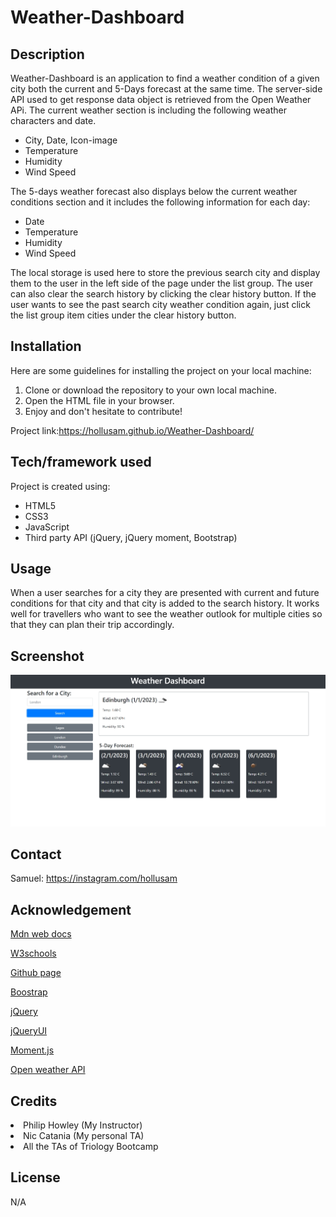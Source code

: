 # Weather-Dashboard

## Description

Weather-Dashboard is an application to find a weather condition of a given city both the current and 5-Days forecast at the same time. The server-side API used to get response data object is retrieved from the Open Weather APi. The current weather section is including the following weather characters and date.

<ul>
    <li>City, Date, Icon-image</li>
    <li>Temperature</li>
    <li>Humidity</li>
    <li>Wind Speed</li>
</ul>

The 5-days weather forecast also displays below the current weather conditions section and it includes the following information for each day:

<ul>
    <li>Date</li>
    <li>Temperature</li>
    <li>Humidity</li>
    <li>Wind Speed</li>
</ul>

The local storage is used here to store the previous search city and display them to the user in the left side of the page under the list group. The user can also clear the search history by clicking the clear history button. If the user wants to see the past search city weather condition again, just click the list group item cities under the clear history button.

## Installation

Here are some guidelines for installing the project on your local machine:

<ol>
    <li>Clone or download the repository to your own local machine.</li>
    <li>Open the HTML file in your browser.</li>
    <li>Enjoy and don't hesitate to contribute! </li>
</ol>

Project link:https://hollusam.github.io/Weather-Dashboard/

## Tech/framework used

Project is created using:
<ul>
    <li>HTML5</li>
    <li>CSS3</li>
    <li>JavaScript</li>
    <li>Third party API (jQuery, jQuery moment, Bootstrap)</li>
</ul>

## Usage

When a user searches for a city they are presented with current and future conditions for that city and that city is added to the search history. It works well for travellers who want to see the weather outlook for multiple cities so that they can plan their trip accordingly.
## Screenshot

![screenshot](./assests/Weather-dashboard.jpg)

## Contact

Samuel: https://instagram.com/hollusam

## Acknowledgement

<a href="https://developer.mozilla.org/en-US/docs/Web/JavaScript/Reference/Global_Objects/Array/map">Mdn web docs</a>

<a href="https://www.w3schools.com/">W3schools</a>

<a href="https://github.com">Github page</a>

<a href="https://getbootstrap.com/">Boostrap</a>

<a href="https://releases.jquery.com/">jQuery</a>

<a href="https://jqueryui.com/">jQueryUI</a>

<a href="https://momentjs.com/">Moment.js</a>

<a href="https://openweathermap.org/">Open weather API</a>

## Credits

<li>Philip Howley (My Instructor)</li>

<li>Nic Catania (My personal TA)

<li>All the TAs of Triology Bootcamp

## License

N/A